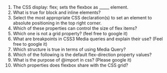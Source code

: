 1. The CSS display: flex; sets the flexbox as _____ element.
2. What is true for block and inline elements?
3. Select the most appropriate CSS declaration(s) to set an element to absolute positioning in the top right corner.
4. Which of these properties can control the size of flex items?
5. Which one is not a grid property? (feel free to google it)
6. What are breakpoints in CSS3 Media queries and explain their use? (Feel free to google it)
7.  Which structure is true in terms of using Media Query?
8.  Which of the following is the default flex-direction property values?
9.  What is the purpose of @import in css? (Please google it)
10.  Which properties does flexbox share with the CSS grid?

